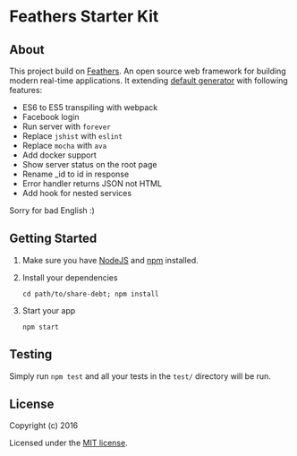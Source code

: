 # Feathers Starter Kit

## About

This project build on [Feathers](http://feathersjs.com). An open source web  framework for building modern real-time applications.
It extending [default generator](https://github.com/feathersjs/generator-feathers) with following features:

- ES6 to ES5 transpiling with webpack
- Facebook login
- Run server with `forever`
- Replace `jshist` with `eslint`
- Replace `mocha` with `ava`
- Add docker support
- Show server status on the root page
- Rename _id to id in response
- Error handler returns JSON not HTML
- Add hook for nested services

Sorry for bad English :)

## Getting Started

1. Make sure you have [NodeJS](https://nodejs.org/) and [npm](https://www.npmjs.com/) installed.
2. Install your dependencies
    
    ```
    cd path/to/share-debt; npm install
    ```

3. Start your app
    
    ```
    npm start
    ```

## Testing

Simply run `npm test` and all your tests in the `test/` directory will be run.

## License

Copyright (c) 2016

Licensed under the [MIT license](LICENSE).
